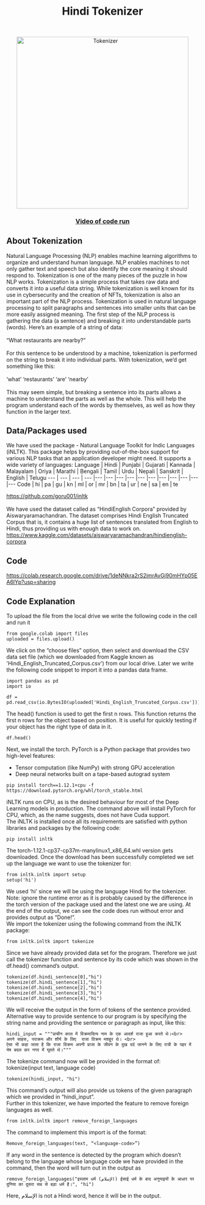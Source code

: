 <h1 align="center"> Hindi Tokenizer </h1> <br>

<p align="center">
  <a href="https://github.com/Apoorva57/ML-Reserve/tree/Apoorva57/Hindi%20Tokenizer">
    <img alt="Tokenizer" title="Tokenizer" src="https://user-images.githubusercontent.com/97695341/195518913-901dfc68-db1a-4faf-87e9-dc4e43fbda81.gif" width="450">
  </a>
</p>

<a href="https://drive.google.com/file/d/1KjsPPoEl-lHvEuN2WyoBWHTx6HgqP47Y/view?usp=sharing"><h3 align="center">Video of code run</h4></a>

## About Tokenization
Natural Language Processing (NLP) enables machine learning algorithms to organize and understand human language. NLP enables machines to not only gather text and speech but also identify the core meaning it should respond to. Tokenization is one of the many pieces of the puzzle in how NLP works. Tokenization is a simple process that takes raw data and converts it into a useful data string. While tokenization is well known for its use in cybersecurity and the creation of NFTs, tokenization is also an important part of the NLP process. Tokenization is used in natural language processing to split paragraphs and sentences into smaller units that can be more easily assigned meaning. The first step of the NLP process is gathering the data (a sentence) and breaking it into understandable parts (words). Here’s an example of a string of data:
<br><br>“What restaurants are nearby?”  <br><br>
For this sentence to be understood by a machine, tokenization is performed on the string to break it into individual parts. With tokenization, we’d get something like this:
<br><br>‘what’ ‘restaurants’ ‘are’ ‘nearby’ <br><br>
This may seem simple, but breaking a sentence into its parts allows a machine to understand the parts as well as the whole. This will help the program understand each of the words by themselves, as well as how they function in the larger text.
<br>
## Data/Packages used
We have used the package - Natural Language Toolkit for Indic Languages (iNLTK). This package helps by providing out-of-the-box support for various NLP tasks that an application developer might need.
It supports a wide variety of languages:
Language | Hindi | Punjabi | Gujarati | Kannada | Malayalam | Oriya | Marathi | Bengali | Tamil | Urdu | Nepali | Sanskrit | English | Telugu
--- | --- | --- | --- |--- |--- |--- |--- |--- |--- |--- |--- |--- |--- |---
Code | hi | pa | gu | kn | ml | or | mr | bn | ta | ur | ne | sa | en | te

https://github.com/goru001/inltk
<br><br>We have used the dataset called as “HindiEnglish Corpora” provided by Aiswaryaramachandran.
The dataset comprises Hindi English Truncated Corpus that is, it contains a huge list of sentences translated from English to Hindi, thus providing us with enough data to work on.
<br>https://www.kaggle.com/datasets/aiswaryaramachandran/hindienglish-corpora

## Code
https://colab.research.google.com/drive/1deNNkra2rS2imrAvGj90mHYp05EA6lYp?usp=sharing

## Code Explanation
To upload the file from the local drive we write the following code in the cell and run it
<br>
```
from google.colab import files
uploaded = files.upload()
```
We click on the “choose files” option, then select and download the CSV data set file (which we downloaded from Kaggle known as 'Hindi_English_Truncated_Corpus.csv') from our local drive.  Later we write the following code snippet to import it into a pandas data frame.
```
import pandas as pd
import io

df = pd.read_csv(io.BytesIO(uploaded['Hindi_English_Truncated_Corpus.csv']))
```
The head() function is used to get the first n rows. This function returns the first n rows for the object based on position. It is useful for quickly testing if your object has the right type of data in it.
```
df.head()
```
Next, we install the torch. PyTorch is a Python package that provides two high-level features:
* Tensor computation (like NumPy) with strong GPU acceleration
* Deep neural networks built on a tape-based autograd system 
<p />

```
pip install torch==1.12.1+cpu -f https://download.pytorch.org/whl/torch_stable.html
```
iNLTK runs on CPU, as is the desired behaviour for most of the Deep Learning models in production. The command above will install PyTorch for CPU, which, as the name suggests, does not have Cuda support.
<br>The iNLTK is installed once all its requirements are satisfied with python libraries and packages by the following code:
```
pip install inltk
```
The torch-1.12.1-cp37-cp37m-manylinux1_x86_64.whl version gets downloaded. Once the download has been successfully completed we set up the language we want to use the tokenizer for:
```
from inltk.inltk import setup
setup('hi')
```
We used ‘hi’ since we will be using the language Hindi for the tokenizer.
<br>Note: ignore the runtime error as it is probably caused by the difference in the torch version of the package used and the latest one we are using. At the end of the output, we can see the code does run without error and provides output as “Done!”.
<br>We import the tokenizer using the following command from the iNLTK package:
```
from inltk.inltk import tokenize
```
Since we have already provided data set for the program. Therefore we just call the tokenizer function and sentence by its code which was shown in the df.head() command’s output.
```
tokenize(df.hindi_sentence[0],"hi")
tokenize(df.hindi_sentence[1],"hi")
tokenize(df.hindi_sentence[2],"hi")
tokenize(df.hindi_sentence[3],"hi")
tokenize(df.hindi_sentence[4],"hi")
```
We will receive the output in the form of tokens of the sentence provided.
<br>Alternative way to provide sentence to our program is by specifying the string name and providing the sentence or paragraph as input, like this:
```
hindi_input = """प्राचीन काल में विक्रमादित्य नाम के एक आदर्श राजा हुआ करते थे।<br>
अपने साहस, पराक्रम और शौर्य के लिए  राजा विक्रम मशहूर थे। <br>
ऐसा भी कहा जाता है कि राजा विक्रम अपनी प्राजा के जीवन के दुख दर्द जानने के लिए रात्री के पहर में भेष बदल कर नगर में घूमते थे।"""
```
The tokenize command now will be provided in the format of:<br>
tokenize(input text, language code)
```
tokenize(hindi_input, "hi")
```
This command’s output will also provide us tokens of the given paragraph which we provided in “hindi_input”.
<br>Further in this tokenizer, we have imported the feature to remove foreign languages as well.
```
from inltk.inltk import remove_foreign_languages
```
The command to implement this import is of the format:
```
Remove_foreign_languages(text, “<language-code>”)
```
If any word in the sentence is detected by the program which doesn’t belong to the language whose language code we have provided in the command, then the word will turn out in the output as <unk>
```
remove_foreign_languages("इस्लाम धर्म (الإسلام) ईसाई धर्म के बाद अनुयाइयों के आधार पर दुनिया का दूसरा सब से बड़ा धर्म है।", "hi")
```
Here, الإسلام is not a Hindi word, hence it will be <unk> in the output.
